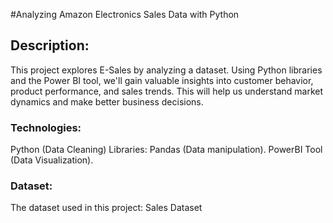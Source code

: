 #Analyzing Amazon Electronics Sales Data with Python

## Description:

This project explores E-Sales by analyzing a dataset. Using Python libraries and the Power BI tool, we'll gain valuable insights into customer behavior, product performance, and sales trends. This will help us understand market dynamics and make better business decisions.

### Technologies:

Python (Data Cleaning)
Libraries: Pandas (Data manipulation).
PowerBI Tool (Data Visualization).

### Dataset:
The dataset used in this project: 
<a herf = "https://github.com/thokalkajal52/E-Sales-Analysis-Dashboard/blob/main/sales.csv">Sales Dataset</a>

